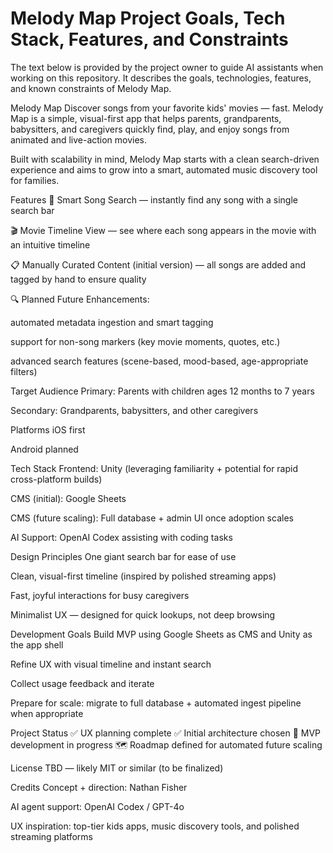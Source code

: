 # Melody Map Project Goals, Tech Stack, Features, and Constraints

The text below is provided by the project owner to guide AI assistants when working on this repository.
It describes the goals, technologies, features, and known constraints of Melody Map.

Melody Map
Discover songs from your favorite kids' movies — fast.
Melody Map is a simple, visual-first app that helps parents, grandparents, babysitters, and caregivers quickly find, play, and enjoy songs from animated and live-action movies.

Built with scalability in mind, Melody Map starts with a clean search-driven experience and aims to grow into a smart, automated music discovery tool for families.

Features
🎵 Smart Song Search — instantly find any song with a single search bar

🎬 Movie Timeline View — see where each song appears in the movie with an intuitive timeline

📋 Manually Curated Content (initial version) — all songs are added and tagged by hand to ensure quality

🔍 Planned Future Enhancements:

automated metadata ingestion and smart tagging

support for non-song markers (key movie moments, quotes, etc.)

advanced search features (scene-based, mood-based, age-appropriate filters)

Target Audience
Primary: Parents with children ages 12 months to 7 years

Secondary: Grandparents, babysitters, and other caregivers

Platforms
iOS first

Android planned

Tech Stack
Frontend: Unity (leveraging familiarity + potential for rapid cross-platform builds)

CMS (initial): Google Sheets

CMS (future scaling): Full database + admin UI once adoption scales

AI Support: OpenAI Codex assisting with coding tasks

Design Principles
One giant search bar for ease of use

Clean, visual-first timeline (inspired by polished streaming apps)

Fast, joyful interactions for busy caregivers

Minimalist UX — designed for quick lookups, not deep browsing

Development Goals
Build MVP using Google Sheets as CMS and Unity as the app shell

Refine UX with visual timeline and instant search

Collect usage feedback and iterate

Prepare for scale: migrate to full database + automated ingest pipeline when appropriate

Project Status
✅ UX planning complete
✅ Initial architecture chosen
🚧 MVP development in progress
🗺️ Roadmap defined for automated future scaling

License
TBD — likely MIT or similar (to be finalized)

Credits
Concept + direction: Nathan Fisher

AI agent support: OpenAI Codex / GPT-4o

UX inspiration: top-tier kids apps, music discovery tools, and polished streaming platforms
